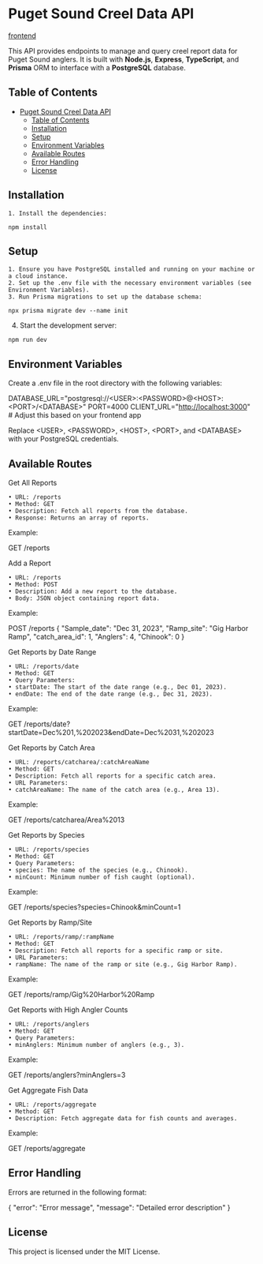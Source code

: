 # Puget Sound Creel Data API

[frontend](https://github.com/Thomas-Basham/ps-creel)

This API provides endpoints to manage and query creel report data for Puget Sound anglers. It is built with **Node.js**, **Express**, **TypeScript**, and **Prisma** ORM to interface with a **PostgreSQL** database.

## Table of Contents

- [Puget Sound Creel Data API](#puget-sound-creel-data-api)
  - [Table of Contents](#table-of-contents)
  - [Installation](#installation)
  - [Setup](#setup)
  - [Environment Variables](#environment-variables)
  - [Available Routes](#available-routes)
  - [Error Handling](#error-handling)
  - [License](#license)

## Installation

    1. Install the dependencies:

`npm install`

## Setup

    1. Ensure you have PostgreSQL installed and running on your machine or a cloud instance.
    2. Set up the .env file with the necessary environment variables (see Environment Variables).
    3. Run Prisma migrations to set up the database schema:

`npx prisma migrate dev --name init
`

4. Start the development server:

`npm run dev
`

## Environment Variables

Create a .env file in the root directory with the following variables:

DATABASE_URL="postgresql://\<USER>:\<PASSWORD>@\<HOST>:\<PORT>/\<DATABASE>"
PORT=4000
CLIENT_URL="<http://localhost:3000>" # Adjust this based on your frontend app

Replace \<USER>, \<PASSWORD>, \<HOST>, \<PORT>, and \<DATABASE> with your PostgreSQL credentials.

## Available Routes

Get All Reports

    • URL: /reports
    • Method: GET
    • Description: Fetch all reports from the database.
    • Response: Returns an array of reports.

Example:

GET /reports

Add a Report

    • URL: /reports
    • Method: POST
    • Description: Add a new report to the database.
    • Body: JSON object containing report data.

Example:

POST /reports
{
"Sample_date": "Dec 31, 2023",
"Ramp_site": "Gig Harbor Ramp",
"catch_area_id": 1,
"Anglers": 4,
"Chinook": 0
}

Get Reports by Date Range

    • URL: /reports/date
    • Method: GET
    • Query Parameters:
    • startDate: The start of the date range (e.g., Dec 01, 2023).
    • endDate: The end of the date range (e.g., Dec 31, 2023).

Example:

GET /reports/date?startDate=Dec%201,%202023&endDate=Dec%2031,%202023

Get Reports by Catch Area

    • URL: /reports/catcharea/:catchAreaName
    • Method: GET
    • Description: Fetch all reports for a specific catch area.
    • URL Parameters:
    • catchAreaName: The name of the catch area (e.g., Area 13).

Example:

GET /reports/catcharea/Area%2013

Get Reports by Species

    • URL: /reports/species
    • Method: GET
    • Query Parameters:
    • species: The name of the species (e.g., Chinook).
    • minCount: Minimum number of fish caught (optional).

Example:

GET /reports/species?species=Chinook&minCount=1

Get Reports by Ramp/Site

    • URL: /reports/ramp/:rampName
    • Method: GET
    • Description: Fetch all reports for a specific ramp or site.
    • URL Parameters:
    • rampName: The name of the ramp or site (e.g., Gig Harbor Ramp).

Example:

GET /reports/ramp/Gig%20Harbor%20Ramp

Get Reports with High Angler Counts

    • URL: /reports/anglers
    • Method: GET
    • Query Parameters:
    • minAnglers: Minimum number of anglers (e.g., 3).

Example:

GET /reports/anglers?minAnglers=3

Get Aggregate Fish Data

    • URL: /reports/aggregate
    • Method: GET
    • Description: Fetch aggregate data for fish counts and averages.

Example:

GET /reports/aggregate

## Error Handling

Errors are returned in the following format:

{
"error": "Error message",
"message": "Detailed error description"
}

## License

This project is licensed under the MIT License.
